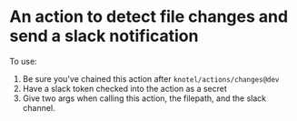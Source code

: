 # An action to detect file changes and send a slack notification

To use:

1) Be sure you've chained this action after `knotel/actions/changes@dev`
2) Have a slack token checked into the action as a secret
3) Give two args when calling this action, the filepath, and the slack channel.
